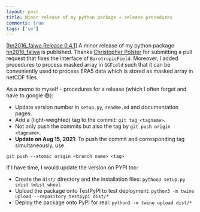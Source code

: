 ```yaml
---
layout: post
title: Minor release of my python package + release procedures
comments: true
tags: ['se']
---
```


[[hn2016_falwa Release 0.4.1](https://github.com/csyhuang/hn2016_falwa/releases/tag/0.4.1)] A minor release of my python package [hn2016_falwa](https://github.com/csyhuang/hn2016_falwa) is published. Thanks [Christopher Polster](https://github.com/chpolste) for submitting a pull request that fixes the interface of `BarotropicField`. Moreover, I added procedures to process masked array in `QGField` such that it can be conveniently used to process ERA5 data which is stored as masked array in netCDF files.

As a memo to myself - procedures for a release (which I often forget and have to google 😅):
- Update version number in `setup.py`, `readme.md` and documentation pages.
- Add a (light-weighted) tag to the commit: `git tag <tagname>`.
- Not only push the commits but also the tag by `git push origin <tagname>`.
- **Update on Aug 15, 2021**: To push the commit and corresponding tag simultaneously, use
```
git push --atomic origin <branch name> <tag>
```

If I have time, I would update the version on PYPI too:
- Create the `dist/` directory and the installation files: `python3 setup.py sdist bdist_wheel`
- Upload the package onto TestPyPI to test deployment: `python3 -m twine upload --repository testpypi dist/*`
- Deploy the package onto PyPI for real: `python3 -m twine upload dist/*`
